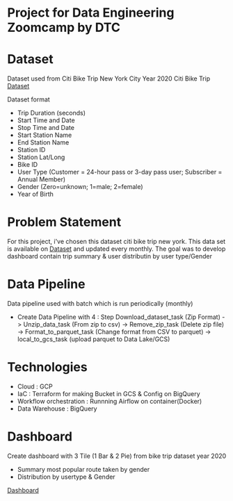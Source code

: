 # Project for Data Engineering Zoomcamp by DTC

# Dataset

Dataset used from Citi Bike Trip New York City Year 2020
Citi Bike Trip [Dataset](https://s3.amazonaws.com/tripdata/index.html)

Dataset format 

- Trip Duration (seconds)
- Start Time and Date
- Stop Time and Date
- Start Station Name
- End Station Name
- Station ID
- Station Lat/Long
- Bike ID
- User Type (Customer = 24-hour pass or 3-day pass user; Subscriber = Annual Member)
- Gender (Zero=unknown; 1=male; 2=female)
- Year of Birth

# Problem Statement

For this project, i've chosen this dataset citi bike trip new york. This data set is available on [Dataset](https://s3.amazonaws.com/tripdata/index.html) and updated every monthly. The goal was to develop dashboard contain trip summary & user distributin by user type/Gender 


# Data Pipeline

Data pipeline used with batch which is run periodically (monthly)

- Create Data Pipeline with 4 : Step Download_dataset_task (Zip Format) -> Unzip_data_task (From zip to csv) -> Remove_zip_task (Delete zip file) -> Format_to_parquet_task (Change format from CSV to parquet) -> local_to_gcs_task (upload parquet to Data Lake/GCS) 

# Technologies

- Cloud : GCP
- IaC : Terraform for making Bucket in GCS & Config on BigQuery
- Workflow orchestration : Runnning Airflow on container(Docker)
- Data Warehouse : BigQuery

# Dashboard

Create dashboard with 3 Tile (1 Bar & 2 Pie) from bike trip dataset year 2020
- Summary most popular route taken by gender
- Distribution by usertype & Gender

[Dashboard](https://datastudio.google.com/reporting/68030fae-12f6-4840-8f12-ab570cac367e)

